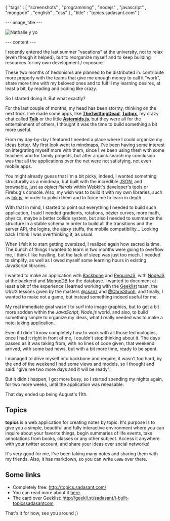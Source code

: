 { "tags" : [
    "screenshots"
  , "programming"
  , "nodejs"
  , "javascript"
  , "mongodb"
  , "english"
  , "css"
  ]
, "title" : "topics.sadasant.com"
}

--- image_title ---

![Nathalie y yo](/images/posts/2012-08-11-topics.jpg)

--- content ---

I recently entered the last summer "vacations" at the university,
not to relax (even though it helped), but to reorganize myself
and to keep building resources for my own development / exposure.

These two months of hedonisms are planned to be distributed in:
contribute more properly with the teams that give me enough
money to call it "work", share more time with my beloved ones
and to fulfill my learning desires, at least a bit, by
reading and coding like crazy.

So I started doing it. But what exactly?

For the last couple of months, my head has been stormy,
thinking on the next trick. I've made some apps, like
**[TheTwittingDead](http://sadasant.com/d/TheTwittingDead/)**,
**[Tuitpix](http://tuitpix.com/)**,
my crazy chat called **[Talk](http://talk.sadasant.com/)**
or the little
**[Asteroids.js](http://sadasant.com/d/asteroids.js/play)**,
but they were all for the entertainment of others,
I thought it was the time to build something a bit more
useful.

From my day-by-day I featured I needed a place where
I could organize my ideas better.
My first look went to mindmaps, I've been having some
interest on integrating myself more with them,
since I've been using them with some teachers and for
family projects, but after a quick search my conclusion
was that all the applications over the net were
not satisfying, not even mobile apps.

You might already guess that I'm a bit picky, indeed,
I wanted something structurally as a mindmap, but built with
the incredible [JSON](http://json.org/),
and browsable, just as _object literals_ within
Webkit's developer's tools or Firebug's console.
Also, my wish was to build it with my own libraries,
such as [Ink.js](https://github.com/sadasant/Ink.js),
in order to polish them and to force me to learn in depth.

With that in mind, I started to point out everything I needed
to build such application, I said I needed gradients, rotations,
bézier curves, more math, physics, maybe a better collide
system, but also I needed to summarize the structure
in a stable schema in order to build all the transitions
and the server API, the logins, the ajaxy stuffs, the
mobile compatibility...
Looking back I think I was overthinking it, as usual.

When I felt it to start getting oversized,
I realized again how sacred is time. The bunch of things
I wanted to learn in two months were going to overflow me,
I think I like hustling, but the lack of sleep was just too much.
I needed to simplify, as well as I owed myself some learning hours
in existing JavaScript libraries.

I wanted to make an application with
[Backbone](http://documentcloud.github.com/backbone/) and
[RequireJS](http://requirejs.org/), with
[NodeJS](http://nodejs.org/) at the backend
and [MongoDB](http://mongodb.org/) for the database.
I wanted to document at least a bit of the experience
I learned working with the [Geeklist](http://geekli.st/) team,
the UI/UX lessons given by the masters [@csanz](https://twitter.com/csanz)
and [@ChrisStuph](https://twitter.com/ChrisStuph),
and finally, I wanted to make not a game,
but instead something indeed useful for me.

My real immediate goal wasn't
to surf into image graphics, but to get a bit more
sodden within the _JavaScript_, _Node.js_ world,
and also, to build something simple to organize my ideas,
what I really needed was to make a note-taking application.

Even if I didn't know completely how to work with all those
technologies, once I had it right in front of me,
I couldn't stop thinking about it. The days passed as
it was taking from, with no lines of code given,
that weekend arrived, with some bad news, but
with a bit more time, ready to be spent.

I managed to drive myself into backbone and require,
it wasn't too hard, by the end of the weekend I had
some views and models, so I thought and said:
"give me two more days and it will be ready".

But it didn't happen, I got more busy, so I started spending
my nights again, for two more weeks, until the application was
releasable.

That day ended up being August's 11th.

## Topics

**topics** is a web application for creating notes by topic.
It's purpose is to give you a simple, beautiful
and fully interactive environment
where you can inquire about your favorite things,
begin summaries of life events,
take annotations from books,
classes or any other subject.
Access it anywhere with your twitter account,
and share your ideas over social networks!

It's very good for me, I've been taking many notes
and sharing them with my friends. Also, it has markdown,
so you can write  `CØÐE` over there.

## Some links

-   Completely free: <http://topics.sadasant.com/>
-   You can read more about it [here](https://topics.sadasant.com/sadasant/topic/CODIMOS).
-   The card over Geeklist: <http://geekli.st/sadasant/i-built-topicssadasantcom>

<span></span>

That's it for now, see you around ;)
